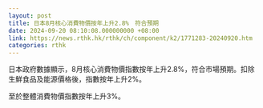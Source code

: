 ```yaml
---
layout: post
title: 日本8月核心消費物價按年上升2.8%　符合預期
date: 2024-09-20 08:10:08.000000000 +08:00
link: https://news.rthk.hk/rthk/ch/component/k2/1771283-20240920.htm
categories: rthk
---
```


日本政府數據顯示，8月核心消費物價指數按年上升2.8%，符合市場預期。扣除生鮮食品及能源價格後，指數按年上升2%。

至於整體消費物價指數按年上升3%。
